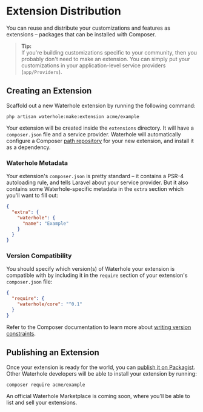 # Extension Distribution

You can reuse and distribute your customizations and features as extensions – packages that can be installed with Composer.

> **Tip:**  
> If you're building customizations specific to your community, then you probably don't need to make an extension. You can simply put your customizations in your application-level service providers (`app/Providers`).

## Creating an Extension

Scaffold out a new Waterhole extension by running the following command:

```
php artisan waterhole:make:extension acme/example
```

Your extension will be created inside the `extensions` directory. It will have a `composer.json` file and a service provider. Waterhole will automatically configure a Composer [path repository](https://getcomposer.org/doc/05-repositories.md#path) for your new extension, and install it as a dependency.

### Waterhole Metadata

Your extension's `composer.json` is pretty standard – it contains a PSR-4 autoloading rule, and tells Laravel about your service provider. But it also contains some Waterhole-specific metadata in the `extra` section which you'll want to fill out:

```json
{
  "extra": {
    "waterhole": {
      "name": "Example"
    }
  }
}
```

### Version Compatibility

You should specify which version(s) of Waterhole your extension is compatible with by including it in the `require` section of your extension's `composer.json` file:

```json
{
  "require": {
    "waterhole/core": "^0.1"
  }
}
```

Refer to the Composer documentation to learn more about [writing version constraints](https://getcomposer.org/doc/articles/versions.md#writing-version-constraints).

## Publishing an Extension

Once your extension is ready for the world, you can [publish it on Packagist](https://packagist.org). Other Waterhole developers will be able to install your extension by running:

```
composer require acme/example
```

An official Waterhole Marketplace is coming soon, where you'll be able to list and sell your extensions.
